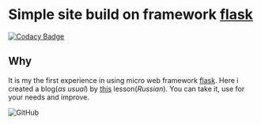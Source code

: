# Simple site build on framework [flask](https://en.wikipedia.org/wiki/Flask_(web_framework))

[![Codacy Badge](https://api.codacy.com/project/badge/Grade/c7c5247b6f5941ae947c0b2459175d50)](https://www.codacy.com/manual/mezgoodle/flask-site?utm_source=github.com&amp;utm_medium=referral&amp;utm_content=mezgoodle/flask-site&amp;utm_campaign=Badge_Grade)

## Why

It is my the first experience in using micro web framework [flask](https://palletsprojects.com/p/flask/). Here i created a blog(*as usual*) by [this](https://www.youtube.com/watch?v=jgAVGtkk03Q) lesson(*Russian*). You can take it, use for your needs and improve.

![GitHub](https://img.shields.io/github/license/mezgoodle/flask-site?style=flat-square)